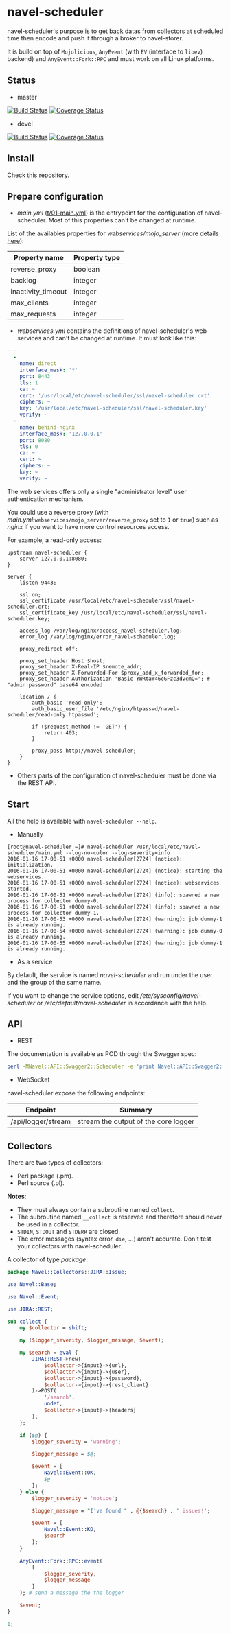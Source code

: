 navel-scheduler
===============

navel-scheduler's purpose is to get back datas from collectors at scheduled time then encode and push it through a broker to navel-storer.

It is build on top of `Mojolicious`, `AnyEvent` (with `EV` (interface to `libev`) backend) and `AnyEvent::Fork::RPC` and must work on all Linux platforms.

Status
------

- master

[![Build Status](https://travis-ci.org/Navel-IT/navel-scheduler.svg?branch=master)](https://travis-ci.org/Navel-IT/navel-scheduler?branch=master)
[![Coverage Status](https://coveralls.io/repos/github/Navel-IT/navel-scheduler/badge.svg?branch=master)](https://coveralls.io/github/Navel-IT/navel-scheduler?branch=master)

- devel

[![Build Status](https://travis-ci.org/Navel-IT/navel-scheduler.svg?branch=devel)](https://travis-ci.org/Navel-IT/navel-scheduler?branch=devel)
[![Coverage Status](https://coveralls.io/repos/github/Navel-IT/navel-scheduler/badge.svg?branch=devel)](https://coveralls.io/github/Navel-IT/navel-scheduler?branch=devel)

Install
-------

Check this [repository](https://github.com/navel-it/navel-installation-scripts).

Prepare configuration
---------------------

- *main.yml* ([t/01-main.yml](t/01-main.yml)) is the entrypoint for the configuration of navel-scheduler. Most of this properties can't be changed at runtime.

List of the availables properties for *webservices/mojo_server* (more details [here](http://mojolicio.us/perldoc/Mojo/Server/Daemon#ATTRIBUTES)):

Property name | Property type
------------- | -------------
reverse_proxy | boolean
backlog | integer
inactivity_timeout | integer
max_clients | integer
max_requests | integer

- *webservices.yml* contains the definitions of navel-scheduler's web services and can't be changed at runtime. It must look like this:

```yaml
---
  -
    name: direct
    interface_mask: '*'
    port: 8443
    tls: 1
    ca: ~
    cert: '/usr/local/etc/navel-scheduler/ssl/navel-scheduler.crt'
    ciphers: ~
    key: '/usr/local/etc/navel-scheduler/ssl/navel-scheduler.key'
    verify: ~
  -
    name: behind-nginx
    interface_mask: '127.0.0.1'
    port: 8080
    tls: 0
    ca: ~
    cert: ~
    ciphers: ~
    key: ~
    verify: ~
```

The web services offers only a single "administrator level" user authentication mechanism.

You could use a reverse proxy (with *main.yml*:`webservices/mojo_server/reverse_proxy` set to `1` or `true`) such as *nginx* if you want to have more control resources access.

For example, a read-only access:

```nginx
upstream navel-scheduler {
    server 127.0.0.1:8080;
}

server {
    listen 9443;

    ssl on;
    ssl_certificate /usr/local/etc/navel-scheduler/ssl/navel-scheduler.crt;
    ssl_certificate_key /usr/local/etc/navel-scheduler/ssl/navel-scheduler.key;

    access_log /var/log/nginx/access_navel-scheduler.log;
    error_log /var/log/nginx/error_navel-scheduler.log;

    proxy_redirect off;

    proxy_set_header Host $host;
    proxy_set_header X-Real-IP $remote_addr;
    proxy_set_header X-Forwarded-For $proxy_add_x_forwarded_for;
    proxy_set_header Authorization 'Basic YWRtaW46cGFzc3dvcmQ='; # "admin:password" base64 encoded

    location / {
        auth_basic 'read-only';
        auth_basic_user_file '/etc/nginx/htpasswd/navel-scheduler/read-only.htpasswd';

        if ($request_method != 'GET') {
            return 403;
        }

        proxy_pass http://navel-scheduler;
    }
}
```

- Others parts of the configuration of navel-scheduler must be done via the REST API.

Start
-----

All the help is available with `navel-scheduler --help`.

- Manually

```
[root@navel-scheduler ~]# navel-scheduler /usr/local/etc/navel-scheduler/main.yml --log-no-color --log-severity=info
2016-01-16 17-00-51 +0000 navel-scheduler[2724] (notice): initialization.
2016-01-16 17-00-51 +0000 navel-scheduler[2724] (notice): starting the webservices.
2016-01-16 17-00-51 +0000 navel-scheduler[2724] (notice): webservices started.
2016-01-16 17-00-51 +0000 navel-scheduler[2724] (info): spawned a new process for collector dummy-0.
2016-01-16 17-00-51 +0000 navel-scheduler[2724] (info): spawned a new process for collector dummy-1.
2016-01-16 17-00-53 +0000 navel-scheduler[2724] (warning): job dummy-1 is already running.
2016-01-16 17-00-54 +0000 navel-scheduler[2724] (warning): job dummy-0 is already running.
2016-01-16 17-00-55 +0000 navel-scheduler[2724] (warning): job dummy-1 is already running.
```

- As a service

By default, the service is named *navel-scheduler* and run under the user and the group of the same name.

If you want to change the service options, edit */etc/sysconfig/navel-scheduler* or */etc/default/navel-scheduler* in accordance with the help.

API
---

- REST

The documentation is available as POD through the Swagger spec:

```bash
perl -MNavel::API::Swagger2::Scheduler -e 'print Navel::API::Swagger2::Scheduler->new()->pod()->to_string();' | pod2man | nroff -man | less
```

- WebSocket

navel-scheduler expose the following endpoints:

Endpoint | Summary
-------- | -------
/api/logger/stream | stream the output of the core logger

Collectors
----------

There are two types of collectors:

- Perl package (.pm).
- Perl source (.pl).

**Notes**:

- They must always contain a subroutine named `collect`.
- The subroutine named `__collect` is reserved and therefore should never be used in a collector.
- `STDIN`, `STDOUT` and `STDERR` are closed.
- The error messages (syntax error, `die`, ...) aren't accurate. Don't test your collectors with navel-scheduler.

A collector of type *package*:

```perl
package Navel::Collectors::JIRA::Issue;

use Navel::Base;

use Navel::Event;

use JIRA::REST;

sub collect {
    my $collector = shift;

    my ($logger_severity, $logger_message, $event);

    my $search = eval {
        JIRA::REST->new(
            $collector->{input}->{url},
            $collector->{input}->{user},
            $collector->{input}->{password},
            $collector->{input}->{rest_client}
        )->POST(
            '/search',
            undef,
            $collector->{input}->{headers}
        );
    };

    if ($@) {
        $logger_severity = 'warning';

        $logger_message = $@;

        $event = [
            Navel::Event::OK,
            $@
        ];
    } else {
        $logger_severity = 'notice';

        $logger_message = "I've found " . @{$search} . ' issues!';

        $event = [
            Navel::Event::KO,
            $search
        ];
    }

    AnyEvent::Fork::RPC::event(
        [
            $logger_severity,
            $logger_message
        ]
    ); # send a message the the logger

    $event;
}

1;
```
